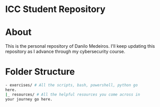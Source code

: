 # ICC Student Repository
# About
This is the personal repository of Danilo Medeiros.
I'll keep updating this repository as I advance through my
cybersecurity course.

# Folder Structure
```bash
- exercises/ # All the scripts, bash, powershell, python go
here.
|_ resources/ # All the helpful resources you come across in
your journey go here.
```